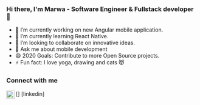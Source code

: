 ### Hi there, I'm Marwa - Software Engineer & Fullstack developer 👋


- 🔭 I’m currently working on new Angular mobile application.
- 🌱 I’m currently learning React Native.
- 👯 I’m looking to collaborate on innovative ideas.
- 💬 Ask me about mobile development 
- 😄 2020 Goals: Contribute to more Open Source projects.
- ⚡ Fun fact: I love yoga, drawing and cats 😻

### Connect with me

[<img align="left" alt="codeSTACKr | LinkedIn" width="22px" src="https://cdn.jsdelivr.net/npm/simple-icons@v3/icons/linkedin.svg" />] [linkedin]
